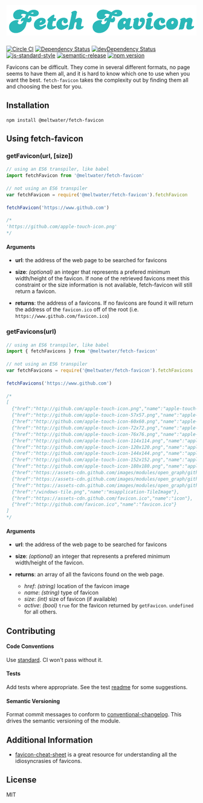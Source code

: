 # ![fetch-favicon](/img/logo.png)

[![Circle CI](https://circleci.com/gh/meltwater/fetch-favicon.svg?style=svg&circle-token=58431fbfc2ecc57479f4b9255afb806ccff83c6b)](https://circleci.com/gh/meltwater/fetch-favicon)
[![Dependency Status](https://david-dm.org/meltwater/fetch-favicon.svg)](https://david-dm.org/meltwater/fetch-favicon)
[![devDependency Status](https://david-dm.org/meltwater/fetch-favicon/dev-status.svg)](https://david-dm.org/meltwater/fetch-favicon#info=devDependencies)
[![js-standard-style](https://img.shields.io/badge/code%20style-standard-brightgreen.svg)](http://standardjs.com)
[![semantic-release](https://img.shields.io/badge/%20%20%F0%9F%93%A6%F0%9F%9A%80-semantic--release-e10079.svg)](https://github.com/semantic-release/semantic-release)
[![npm version](https://badge.fury.io/js/%40meltwater%2Ffetch-favicon.svg)](https://badge.fury.io/js/%40meltwater%2Ffetch-favicon)

Favicons can be difficult. They come in several different formats, no page seems to have them all, and it is hard to know which one to use when you want the best. `fetch-favicon` takes the complexity out by finding them all and choosing the best for you.

## Installation

```
npm install @meltwater/fetch-favicon
```

## Using fetch-favicon
### getFavicon(url, [size])

```javascript
// using an ES6 transpiler, like babel
import fetchFavicon from '@meltwater/fetch-favicon'

// not using an ES6 transpiler
var fetchFavicon = require('@meltwater/fetch-favicon').fetchFavicon

fetchFavicon('https://www.github.com')

/*
'https://github.com/apple-touch-icon.png'
*/
```
#### Arguments
- __url__: the address of the web page to be searched for favicons
- __size__: _(optional)_ an integer that represents a prefered minimum width/height of the favicon. If none of the retrieved favicons meet this constraint or the size information is not available, fetch-favicon will still return a favicon.

- __returns__: the address of a favicons. If no favicons are found it will return the address of the `favicon.ico` off of the root (i.e. `https://www.github.com/favicon.ico`)

### getFavicons(url)

```javascript
// using an ES6 transpiler, like babel
import { fetchFavicons } from '@meltwater/fetch-favicon'

// not using an ES6 transpiler
var fetchFavicons = require('@meltwater/fetch-favicon').fetchFavicons

fetchFavicons('https://www.github.com')

/*
[
  {"href":"http://github.com/apple-touch-icon.png","name":"apple-touch-icon"},
  {"href":"http://github.com/apple-touch-icon-57x57.png","name":"apple-touch-icon","size":57,"active":true},
  {"href":"http://github.com/apple-touch-icon-60x60.png","name":"apple-touch-icon","size":60},
  {"href":"http://github.com/apple-touch-icon-72x72.png","name":"apple-touch-icon","size":72},
  {"href":"http://github.com/apple-touch-icon-76x76.png","name":"apple-touch-icon","size":76},
  {"href":"http://github.com/apple-touch-icon-114x114.png","name":"apple-touch-icon","size":114},
  {"href":"http://github.com/apple-touch-icon-120x120.png","name":"apple-touch-icon","size":120},
  {"href":"http://github.com/apple-touch-icon-144x144.png","name":"apple-touch-icon","size":144},
  {"href":"http://github.com/apple-touch-icon-152x152.png","name":"apple-touch-icon","size":152},
  {"href":"http://github.com/apple-touch-icon-180x180.png","name":"apple-touch-icon","size":180},
  {"href":"https://assets-cdn.github.com/images/modules/open_graph/github-logo.png","name":"og:image"},
  {"href":"https://assets-cdn.github.com/images/modules/open_graph/github-mark.png","name":"og:image"},
  {"href":"https://assets-cdn.github.com/images/modules/open_graph/github-octocat.png","name":"og:image"},
  {"href":"/windows-tile.png","name":"msapplication-TileImage"},
  {"href":"https://assets-cdn.github.com/favicon.ico","name":"icon"},
  {"href":"http://github.com/favicon.ico","name":"favicon.ico"}
]
*/
```
#### Arguments
- __url__: the address of the web page to be searched for favicons
- __size__: _(optional)_ an integer that represents a prefered minimum width/height of the favicon.

- __returns__: an array of all the favicons found on the web page.
  - _href_: _(string)_ location of the favicon image
  - _name_: _(string)_ type of favicon
  - _size_: _(int)_ size of favicon (if available)
  - _active_: _(bool)_ `true` for the favicon returned by `getFavicon`. `undefined` for all others.

## Contributing

#### Code Conventions
Use [standard](http://standardjs.com/). CI won't pass without it.

#### Tests
Add tests where appropriate. See the test [readme](/test/unit/readme.md) for some suggestions.

#### Semantic Versioning
Format commit messages to conform to [conventional-changelog](https://github.com/ajoslin/conventional-changelog). This drives the semantic versioning of the module.

## Additional Information

- [favicon-cheat-sheet](https://github.com/audreyr/favicon-cheat-sheet) is a great resource for understanding all the idiosyncrasies of favicons.

## License

MIT

